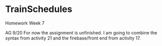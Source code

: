 # TrainSchedules
Homework Week 7 


AG 9/20
For now the assignment is unfinished. I am going to combine the syntax from activity 21 and the firebase/front end from activity 17. 
